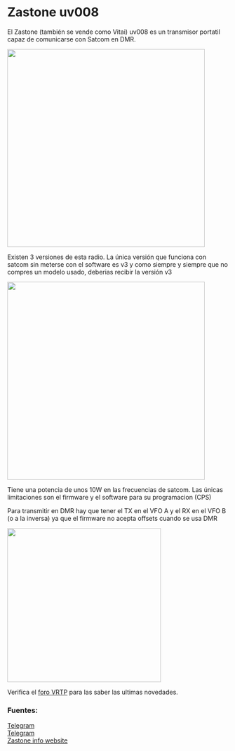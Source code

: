 # Zastone uv008

El Zastone (también se vende como Vitai) uv008 es un transmisor portatil capaz de comunicarse con Satcom en DMR.

<img height="450" src="/../_img/radios/zastone_uv008.png" />

Existen 3 versiones de esta radio. La única versión que funciona con satcom sin meterse con el software es v3 y como 
siempre y siempre que no compres un modelo usado, deberias recibir la versión v3

<img height="450" src="/../_img/radios/uv008_models.jpg" />

Tiene una potencia de unos 10W en las frecuencias de satcom.
Las únicas limitaciones son el firmware y el software para su programacion (CPS)

Para transmitir en DMR hay que tener el TX en el VFO A y el RX en el VFO B (o a la inversa) ya que el firmware no acepta offsets cuando se usa DMR

<img height="350" src="/../_img/radios/uv008_dmr.png" />

Verifica el [foro VRTP](https://vrtp.ru/index.php?showtopic=33914&st=60) para las saber las ultimas novedades.

### Fuentes:

[Telegram](https://t.me/Zaston_M7_Pirates)  
[Telegram](https://t.me/zastone8)  
[Zastone info website](https://telegra.ph/Instrukciya-programmirovaniya-Zastone-UV008-v3-s-AES256-04-03)  
